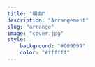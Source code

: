 ```yaml
---
title: "编曲"
description: "Arrangement"
slug: "arrange"
image: "cover.jpg"
style:
    background: "#009999"
    color: "#ffffff"
---
```

